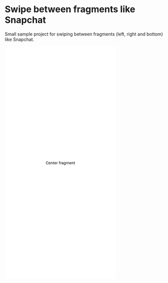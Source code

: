# Swipe between fragments like Snapchat
Small sample project for swiping between fragments (left, right and bottom) like Snapchat.

![](demo.gif)